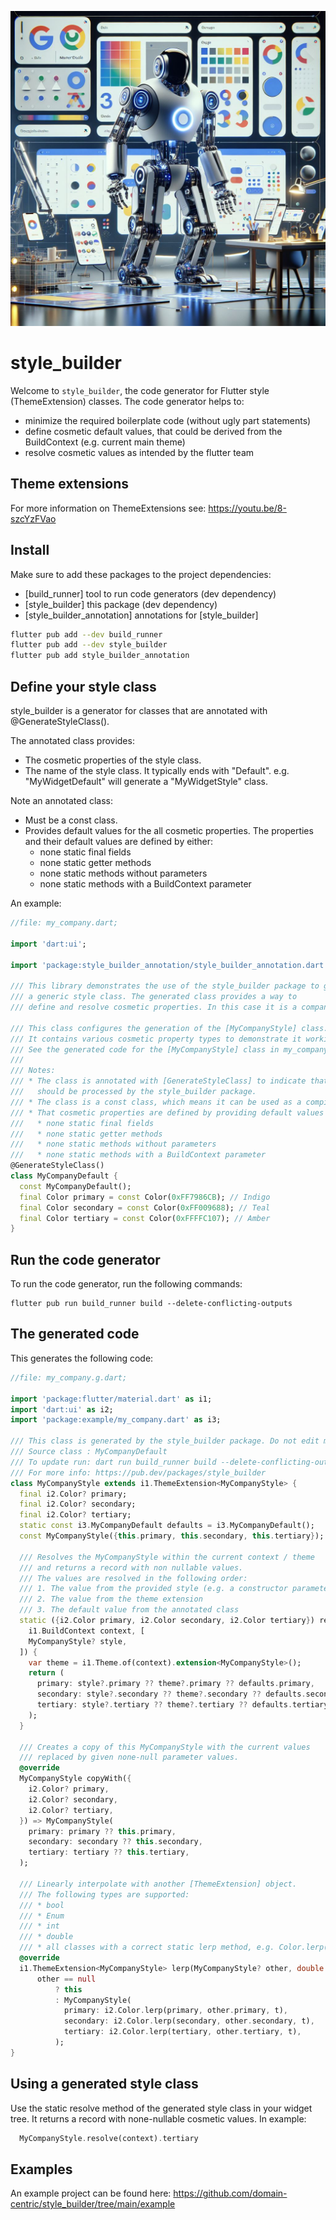 ![](https://raw.githubusercontent.com/domain-centric/style_builder/refs/heads/main/assets/style_builder.png)

# style_builder

Welcome to `style_builder`, the code generator for Flutter style (ThemeExtension) classes. 
The code generator helps to:
* minimize the required boilerplate code (without ugly part statements)
* define cosmetic default values, that could be derived from the BuildContext (e.g. current main theme)
* resolve cosmetic values as intended by the flutter team 


## Theme extensions

For more information on ThemeExtensions see: https://youtu.be/8-szcYzFVao

## Install

Make sure to add these packages to the project dependencies:

- [build_runner] tool to run code generators (dev dependency)
- [style_builder] this package (dev dependency)
- [style_builder_annotation] annotations for [style_builder]

```bash
flutter pub add --dev build_runner
flutter pub add --dev style_builder
flutter pub add style_builder_annotation
```

## Define your style class

style_builder is a generator for classes that are annotated with @GenerateStyleClass().

The annotated class provides:
* The cosmetic properties of the style class.
* The name of the style class. It typically ends with "Default".
  e.g. "MyWidgetDefault" will generate a "MyWidgetStyle" class.

 Note an annotated class:
* Must be a const class.
* Provides default values for the all cosmetic properties. 
  The properties and their default values are defined by either:
  * none static final fields
  * none static getter methods
  * none static methods without parameters
  * none static methods with a BuildContext parameter

An example:
```dart
//file: my_company.dart;

import 'dart:ui';

import 'package:style_builder_annotation/style_builder_annotation.dart';

/// This library demonstrates the use of the style_builder package to generate
/// a generic style class. The generated class provides a way to
/// define and resolve cosmetic properties. In this case it is a company style.

/// This class configures the generation of the [MyCompanyStyle] class.
/// It contains various cosmetic property types to demonstrate it working.
/// See the generated code for the [MyCompanyStyle] class in my_company.g.dart
///
/// Notes:
/// * The class is annotated with [GenerateStyleClass] to indicate that it
///   should be processed by the style_builder package.
/// * The class is a const class, which means it can be used as a compile-time constant.
/// * That cosmetic properties are defined by providing default values with either:
///   * none static final fields
///   * none static getter methods
///   * none static methods without parameters
///   * none static methods with a BuildContext parameter
@GenerateStyleClass()
class MyCompanyDefault {
  const MyCompanyDefault();
  final Color primary = const Color(0xFF7986CB); // Indigo
  final Color secondary = const Color(0xFF009688); // Teal
  final Color tertiary = const Color(0xFFFFC107); // Amber
}

```

## Run the code generator

To run the code generator, run the following commands:

```console
flutter pub run build_runner build --delete-conflicting-outputs
```

## The generated code

This generates the following code:

```dart
//file: my_company.g.dart;

import 'package:flutter/material.dart' as i1;
import 'dart:ui' as i2;
import 'package:example/my_company.dart' as i3;

/// This class is generated by the style_builder package. Do not edit manually.
/// Source class : MyCompanyDefault
/// To update run: dart run build_runner build --delete-conflicting-output
/// For more info: https://pub.dev/packages/style_builder
class MyCompanyStyle extends i1.ThemeExtension<MyCompanyStyle> {
  final i2.Color? primary;
  final i2.Color? secondary;
  final i2.Color? tertiary;
  static const i3.MyCompanyDefault defaults = i3.MyCompanyDefault();
  const MyCompanyStyle({this.primary, this.secondary, this.tertiary});

  /// Resolves the MyCompanyStyle within the current context / theme
  /// and returns a record with non nullable values.
  /// The values are resolved in the following order:
  /// 1. The value from the provided style (e.g. a constructor parameter of a widget)
  /// 2. The value from the theme extension
  /// 3. The default value from the annotated class
  static ({i2.Color primary, i2.Color secondary, i2.Color tertiary}) resolve(
    i1.BuildContext context, [
    MyCompanyStyle? style,
  ]) {
    var theme = i1.Theme.of(context).extension<MyCompanyStyle>();
    return (
      primary: style?.primary ?? theme?.primary ?? defaults.primary,
      secondary: style?.secondary ?? theme?.secondary ?? defaults.secondary,
      tertiary: style?.tertiary ?? theme?.tertiary ?? defaults.tertiary,
    );
  }

  /// Creates a copy of this MyCompanyStyle with the current values
  /// replaced by given none-null parameter values.
  @override
  MyCompanyStyle copyWith({
    i2.Color? primary,
    i2.Color? secondary,
    i2.Color? tertiary,
  }) => MyCompanyStyle(
    primary: primary ?? this.primary,
    secondary: secondary ?? this.secondary,
    tertiary: tertiary ?? this.tertiary,
  );

  /// Linearly interpolate with another [ThemeExtension] object.
  /// The following types are supported:
  /// * bool
  /// * Enum
  /// * int
  /// * double
  /// * all classes with a correct static lerp method, e.g. Color.lerp(a,b,t)
  @override
  i1.ThemeExtension<MyCompanyStyle> lerp(MyCompanyStyle? other, double t) =>
      other == null
          ? this
          : MyCompanyStyle(
            primary: i2.Color.lerp(primary, other.primary, t),
            secondary: i2.Color.lerp(secondary, other.secondary, t),
            tertiary: i2.Color.lerp(tertiary, other.tertiary, t),
          );
}
```

## Using a generated style class

Use the static resolve method of the generated style class in your widget tree. 
It returns a record with none-nullable cosmetic values.
In example:
```dart
  MyCompanyStyle.resolve(context).tertiary
```

## Examples

An example project can be found here: https://github.com/domain-centric/style_builder/tree/main/example